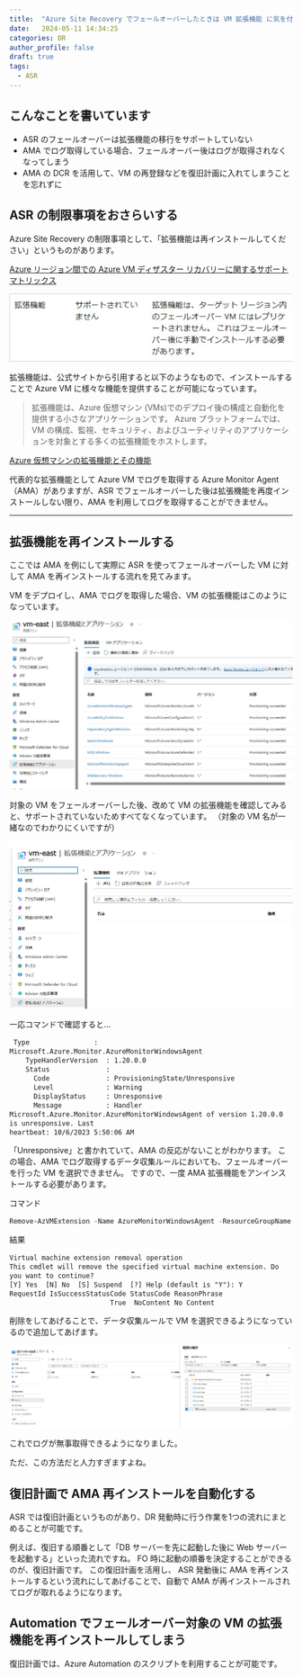 ```yaml
---
title:  "Azure Site Recovery でフェールオーバーしたときは VM 拡張機能 に気を付ける"
date:   2024-05-11 14:34:25
categories: DR
author_profile: false
draft: true
tags:
  - ASR
---
```


## こんなことを書いています

* ASR のフェールオーバーは拡張機能の移行をサポートしていない
* AMA でログ取得している場合、フェールオーバー後はログが取得されなくなってしまう
* AMA の DCR を活用して、VM の再登録などを復旧計画に入れてしまうことを忘れずに

## ASR の制限事項をおさらいする

Azure Site Recovery の制限事項として、「拡張機能は再インストールしてください」というものがあります。

[Azure リージョン間での Azure VM ディザスター リカバリーに関するサポート マトリックス](https://learn.microsoft.com/ja-jp/azure/site-recovery/azure-to-azure-support-matrix#replicated-machines---compute-settings)

![Limitation](/assets/article_images/2023-10-07-asr-extension/limitation.jpg)

拡張機能は、公式サイトから引用すると以下のようなもので、インストールすることで Azure VM に様々な機能を提供することが可能になっています。
> 拡張機能は、Azure 仮想マシン (VMs)でのデプロイ後の構成と自動化を提供する小さなアプリケーションです。 Azure プラットフォームでは、VM の構成、監視、セキュリティ、およびユーティリティのアプリケーションを対象とする多くの拡張機能をホストします。

[Azure 仮想マシンの拡張機能とその機能](https://learn.microsoft.com/ja-jp/azure/virtual-machines/extensions/overview)

代表的な拡張機能として Azure VM でログを取得する Azure Monitor Agent （AMA）がありますが、ASR でフェールオーバーした後は拡張機能を再度インストールしない限り、AMA を利用してログを取得することができません。

----

## 拡張機能を再インストールする

ここでは AMA を例にして実際に ASR を使ってフェールオーバーした VM に対して AMA を再インストールする流れを見てみます。

VM をデプロイし、AMA でログを取得した場合、VM の拡張機能はこのようになっています。

![VM 拡張機能](/assets/article_images/2023-10-07-asr-extension/vmextension.jpg)

対象の VM をフェールオーバーした後、改めて VM の拡張機能を確認してみると、サポートされていないためすべてなくなっています。
（対象の VM 名が一緒なのでわかりにくいですが）

![フェールオーバー後](/assets/article_images/2023-10-07-asr-extension/vmextension_afterfailover.jpg)

一応コマンドで確認すると…

```text
 Type                : Microsoft.Azure.Monitor.AzureMonitorWindowsAgent
    TypeHandlerVersion  : 1.20.0.0
    Status              :
      Code              : ProvisioningState/Unresponsive
      Level             : Warning
      DisplayStatus     : Unresponsive
      Message           : Handler Microsoft.Azure.Monitor.AzureMonitorWindowsAgent of version 1.20.0.0 is unresponsive. Last
heartbeat: 10/6/2023 5:50:06 AM
```

「Unresponsive」と書かれていて、AMA の反応がないことがわかります。
この場合、AMA でログ取得するデータ収集ルールにおいても、フェールオーバーを行った VM を選択できません。
ですので、一度 AMA 拡張機能をアンインストールする必要があります。

コマンド

```powershell
Remove-AzVMExtension -Name AzureMonitorWindowsAgent -ResourceGroupName <resource-group-name> -VMName <virtual-machine-name>
```

結果

```text
Virtual machine extension removal operation
This cmdlet will remove the specified virtual machine extension. Do you want to continue?
[Y] Yes  [N] No  [S] Suspend  [?] Help (default is "Y"): Y
RequestId IsSuccessStatusCode StatusCode ReasonPhrase
                         True  NoContent No Content
```

削除をしてあげることで、データ収集ルールで VM を選択できるようになっているので追加してあげます。

![データ収集ルール](/assets/article_images/2023-10-07-asr-extension/dcr.jpg)

これでログが無事取得できるようになりました。

ただ、この方法だと人力すぎますよね。

## 復旧計画で AMA 再インストールを自動化する

ASR では復旧計画というものがあり、DR 発動時に行う作業を1つの流れにまとめることが可能です。

例えば、復旧する順番として「DB サーバーを先に起動した後に Web サーバーを起動する」といった流れですね。 FO 時に起動の順番を決定することができるのが、復旧計画です。
この復旧計画を活用し、 ASR 発動後に AMA を再インストールするという流れにしてあげることで、自動で AMA が再インストールされてログが取れるようになります。

## Automation でフェールオーバー対象の VM の拡張機能を再インストールしてしまう

復旧計画では、Azure Automation のスクリプトを利用することが可能です。
